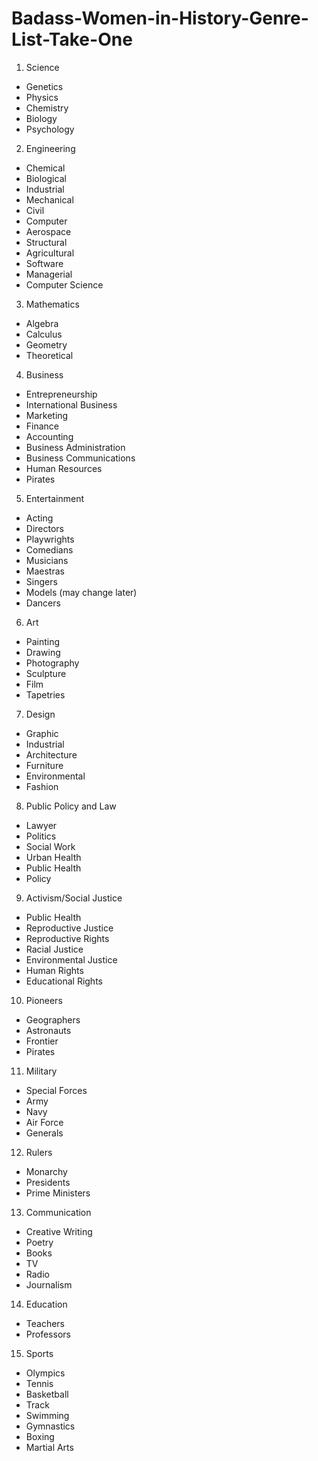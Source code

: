 # Badass-Women-in-History-Genre-List-Take-One

1. Science
  * Genetics 
  * Physics 
  * Chemistry 
  * Biology 
  * Psychology
    
2. Engineering 
  * Chemical 
  * Biological 
  * Industrial 
  * Mechanical 
  * Civil 
  * Computer 
  * Aerospace 
  * Structural
  * Agricultural
  * Software 
  * Managerial
  * Computer Science
	
3. Mathematics
  * Algebra 
  * Calculus 
  * Geometry 
  * Theoretical
    
4. Business
  * Entrepreneurship
  * International Business
  * Marketing 
  * Finance 
  * Accounting
  * Business Administration
  * Business Communications
  * Human Resources
  * Pirates
    
5. Entertainment
  * Acting 
  * Directors
  * Playwrights 
  * Comedians
  * Musicians 
  * Maestras
  * Singers 
  * Models (may change later)
  * Dancers
    
6. Art
  * Painting 
  * Drawing
  * Photography 
  * Sculpture 
  * Film 
  * Tapetries
    
7. Design 
  * Graphic
  * Industrial 
  * Architecture 
  * Furniture 
  * Environmental 
  * Fashion 
    
8. Public Policy and Law
  * Lawyer 
  * Politics 
  * Social Work 
  * Urban Health
  * Public Health
  * Policy
	
9. Activism/Social Justice 
  * Public Health 
  * Reproductive Justice 
  * Reproductive Rights 
  * Racial Justice
  * Environmental Justice 
  * Human Rights 
  * Educational Rights 
	
10. Pioneers
  * Geographers 
  * Astronauts 
  * Frontier  
  * Pirates
    
11. Military 
  * Special Forces
  * Army 
  * Navy 
  * Air Force 
  * Generals 
    
12. Rulers 
  * Monarchy 
  * Presidents 
  * Prime Ministers 
    
13. Communication
  * Creative Writing 
  * Poetry
  * Books
  * TV 
  * Radio
  * Journalism
  
14. Education
  * Teachers 
  * Professors 
    
15. Sports
  * Olympics 
  * Tennis 
  * Basketball
  * Track
  * Swimming
  * Gymnastics 
  * Boxing 
  * Martial Arts 
